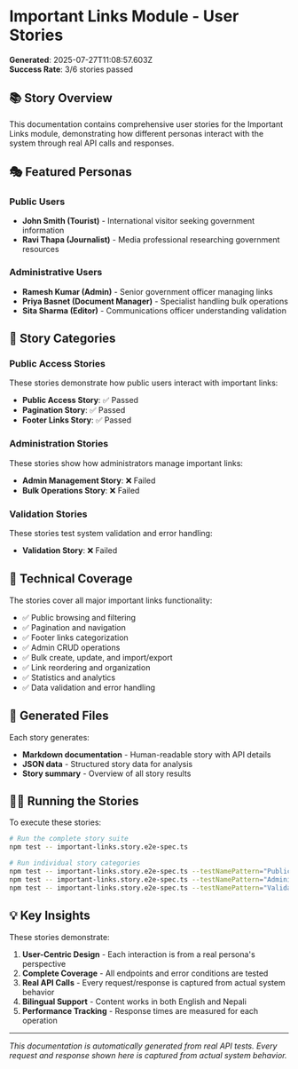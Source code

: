 # Important Links Module - User Stories

**Generated**: 2025-07-27T11:08:57.603Z  
**Success Rate**: 3/6 stories passed

## 📚 Story Overview

This documentation contains comprehensive user stories for the Important Links module, demonstrating how different personas interact with the system through real API calls and responses.

## 🎭 Featured Personas

### Public Users
- **John Smith (Tourist)** - International visitor seeking government information
- **Ravi Thapa (Journalist)** - Media professional researching government resources

### Administrative Users  
- **Ramesh Kumar (Admin)** - Senior government officer managing links
- **Priya Basnet (Document Manager)** - Specialist handling bulk operations
- **Sita Sharma (Editor)** - Communications officer understanding validation

## 📖 Story Categories

### Public Access Stories
These stories demonstrate how public users interact with important links:

- **Public Access Story**: ✅ Passed
- **Pagination Story**: ✅ Passed
- **Footer Links Story**: ✅ Passed

### Administration Stories  
These stories show how administrators manage important links:

- **Admin Management Story**: ❌ Failed
- **Bulk Operations Story**: ❌ Failed

### Validation Stories
These stories test system validation and error handling:

- **Validation Story**: ❌ Failed

## 🔧 Technical Coverage

The stories cover all major important links functionality:

- ✅ Public browsing and filtering
- ✅ Pagination and navigation  
- ✅ Footer links categorization
- ✅ Admin CRUD operations
- ✅ Bulk create, update, and import/export
- ✅ Link reordering and organization
- ✅ Statistics and analytics
- ✅ Data validation and error handling

## 📁 Generated Files

Each story generates:
- **Markdown documentation** - Human-readable story with API details
- **JSON data** - Structured story data for analysis
- **Story summary** - Overview of all story results

## 🏃‍♂️ Running the Stories

To execute these stories:

```bash
# Run the complete story suite
npm test -- important-links.story.e2e-spec.ts

# Run individual story categories
npm test -- important-links.story.e2e-spec.ts --testNamePattern="Public Access"
npm test -- important-links.story.e2e-spec.ts --testNamePattern="Administration"
npm test -- important-links.story.e2e-spec.ts --testNamePattern="Validation"
```

## 💡 Key Insights

These stories demonstrate:
1. **User-Centric Design** - Each interaction is from a real persona's perspective
2. **Complete Coverage** - All endpoints and error conditions are tested
3. **Real API Calls** - Every request/response is captured from actual system behavior
4. **Bilingual Support** - Content works in both English and Nepali
5. **Performance Tracking** - Response times are measured for each operation

---

*This documentation is automatically generated from real API tests. Every request and response shown here is captured from actual system behavior.*